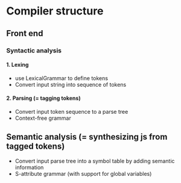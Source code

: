 # Compiler structure

## Front end

### Syntactic analysis

#### 1. Lexing

- use LexicalGrammar to define tokens
- Convert input string into sequence of tokens

#### 2. Parsing (= tagging tokens)

- Convert input token sequence to a parse tree
- Context-free grammar

## Semantic analysis (= synthesizing js from tagged tokens)

- Convert input parse tree into a symbol table by adding semantic information
- S-attribute grammar (with support for global variables)
